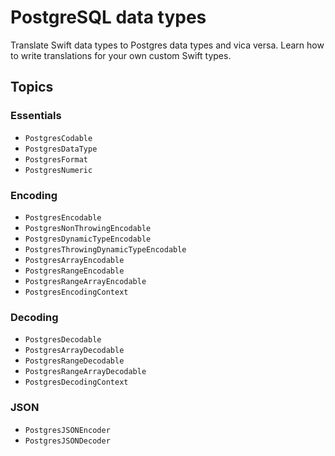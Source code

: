 # PostgreSQL data types

Translate Swift data types to Postgres data types and vica versa. Learn how to write translations
for your own custom Swift types.

## Topics

### Essentials

- ``PostgresCodable``
- ``PostgresDataType``
- ``PostgresFormat``
- ``PostgresNumeric``

### Encoding

- ``PostgresEncodable``
- ``PostgresNonThrowingEncodable``
- ``PostgresDynamicTypeEncodable``
- ``PostgresThrowingDynamicTypeEncodable``
- ``PostgresArrayEncodable``
- ``PostgresRangeEncodable``
- ``PostgresRangeArrayEncodable``
- ``PostgresEncodingContext``

### Decoding

- ``PostgresDecodable``
- ``PostgresArrayDecodable``
- ``PostgresRangeDecodable``
- ``PostgresRangeArrayDecodable``
- ``PostgresDecodingContext``

### JSON

- ``PostgresJSONEncoder``
- ``PostgresJSONDecoder``


